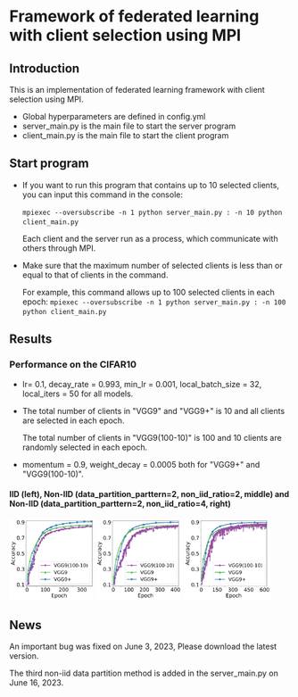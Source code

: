 # Framework of federated learning with client selection using MPI

## Introduction

This is an implementation of federated learning framework with client selection using MPI.

* Global hyperparameters are defined in config.yml
* server_main.py is the main file to start the server program
* client_main.py is the main file to start the client program

## Start program

* If you want to run this program that contains up to 10 selected clients, you can input this command in the console:

  ``
  mpiexec --oversubscribe -n 1 python server_main.py : -n 10 python client_main.py
  ``

  Each client and the server run as a process, which communicate with others through MPI.

* Make sure that the maximum number of selected clients is less than or equal to that of clients in the command.

  For example, this command allows up to 100 selected clients in each epoch:
  ``
  mpiexec --oversubscribe -n 1 python server_main.py : -n 100 python client_main.py
  ``

## Results

### Performance on the CIFAR10

* lr= 0.1, decay_rate = 0.993, min_lr = 0.001, local_batch_size = 32, local_iters = 50 for all models.

* The total number of clients in "VGG9" and "VGG9+" is 10 and all clients are selected in each epoch. 
  
  The total number of clients in "VGG9(100-10)" is 100 and 10 clients are randomly selected in each epoch.

* momentum = 0.9, weight_decay = 0.0005 both for "VGG9+" and "VGG9(100-10)".

#### IID (left), Non-IID (data_partition_parttern=2, non_iid_ratio=2, middle) and Non-IID (data_partition_parttern=2, non_iid_ratio=4, right)
<img src="https://github.com/slwang-ustc/FL_PS_MPI_client_selection/blob/main/figs/vgg9_cifar10.png" width="30%">   <img src="https://github.com/slwang-ustc/FL_PS_MPI_client_selection/blob/main/figs/vgg9_cifar10_noniid22.png" width="30.5%">   <img src="https://github.com/slwang-ustc/FL_PS_MPI_client_selection/blob/main/figs/vgg9_cifar10_noniid24.png" width="31%">

## News
An important bug was fixed on June 3, 2023, Please download the latest version.

The third non-iid data partition method is added in the server_main.py on June 16, 2023.
